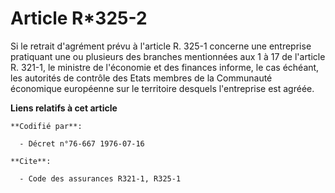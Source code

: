 # Article R*325-2

Si le retrait d'agrément prévu à l'article R. 325-1 concerne une entreprise pratiquant une ou plusieurs des branches
mentionnées aux 1 à 17 de l'article R. 321-1, le ministre de l'économie et des finances informe, le cas échéant, les
autorités de contrôle des Etats membres de la Communauté économique européenne sur le territoire desquels l'entreprise est
agréée.

**Liens relatifs à cet article**

	**Codifié par**:

	  - Décret n°76-667 1976-07-16

	**Cite**:

	  - Code des assurances R321-1, R325-1
